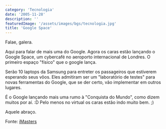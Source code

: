 ```yaml
---
category: 'Tecnologia'
date: '2005-11-28'
description: ''
featuredImage: '/assets/images/bgs/tecnologia.jpg'
title: 'Google Space'
---
```


Falae, galera.

Aqui para falar de mais uma do Google. Agora os caras estão lançando o Google Space, um cybercafé no aeroporto internacional de Londres. O primeiro espaço "físico" que o google lança.

Serão 10 laptops da Samsung para entreter os passageiros que estiverem esperando seus vôos. Eles admitiram ser um "laboratório de testes" para novas ferramentas do Google, que se der certo, vão implementar em outros lugares.

É o Google lançando mais uma rumo à "Conquista do Mundo", como dizem muitos por aí. :D Pelo menos no virtual os caras estão indo muito bem. ;)

Aquele abraço.

Fonte: [iMasters](http://www.imasters.com.br/artigo.php?cn=3717&cc=2 'Visitar Artigo [Este link abre em uma nova janela]')
